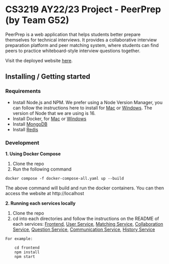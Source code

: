 # CS3219 AY22/23 Project - PeerPrep (by Team G52)

PeerPrep is a web application that helps students better prepare themselves for technical interviews. It provides a collaborative interview preparation platform and peer matching system, where students can find peers to practice whiteboard-style interview questions together.

Visit the deployed website [here](https://frontend-rob2padjya-de.a.run.app/).

## Installing / Getting started

### Requirements

- Install Node.js and NPM. We prefer using a Node Version Manager, you can follow the instructions here to install for [Mac](https://github.com/nvm-sh/nvm) or [Windows](https://github.com/coreybutler/nvm-windows). The version of Node that we are using is 16.
- Install Docker, for [Mac](https://docs.docker.com/desktop/install/mac-install/) or [Windows](https://docs.docker.com/desktop/install/windows-install/)
- Install [MongoDB](https://www.mongodb.com/docs/manual/administration/install-community/)
- Install [Redis](https://redis.io/docs/getting-started/installation/)

### Development

**1. Using Docker Compose**

1. Clone the repo
1. Run the following command

```shell
docker compose -f docker-compose-all.yaml up --build
```

The above command will build and run the docker containers. You can then access the website at http://localhost

**2. Running each services locally**

1. Clone the repo
1. cd into each directories and follow the instructions on the README of each services: [Frontend](https://github.com/CS3219-AY2223S1/cs3219-project-ay2223s1-g52/tree/main/frontend), [User Service](https://github.com/CS3219-AY2223S1/cs3219-project-ay2223s1-g52/tree/main/user-service), [Matching Service](https://github.com/CS3219-AY2223S1/cs3219-project-ay2223s1-g52/tree/main/matching-service), [Collaboration Service](https://github.com/CS3219-AY2223S1/cs3219-project-ay2223s1-g52/tree/main/collaboration-service), [Question Service](https://github.com/CS3219-AY2223S1/cs3219-project-ay2223s1-g52/tree/main/question-service), [Communication Service](https://github.com/CS3219-AY2223S1/cs3219-project-ay2223s1-g52/tree/main/communication-service), [History Service](https://github.com/CS3219-AY2223S1/cs3219-project-ay2223s1-g52/tree/main/history-service)

```
For example:

    cd frontend
    npm install
    npm start
```
